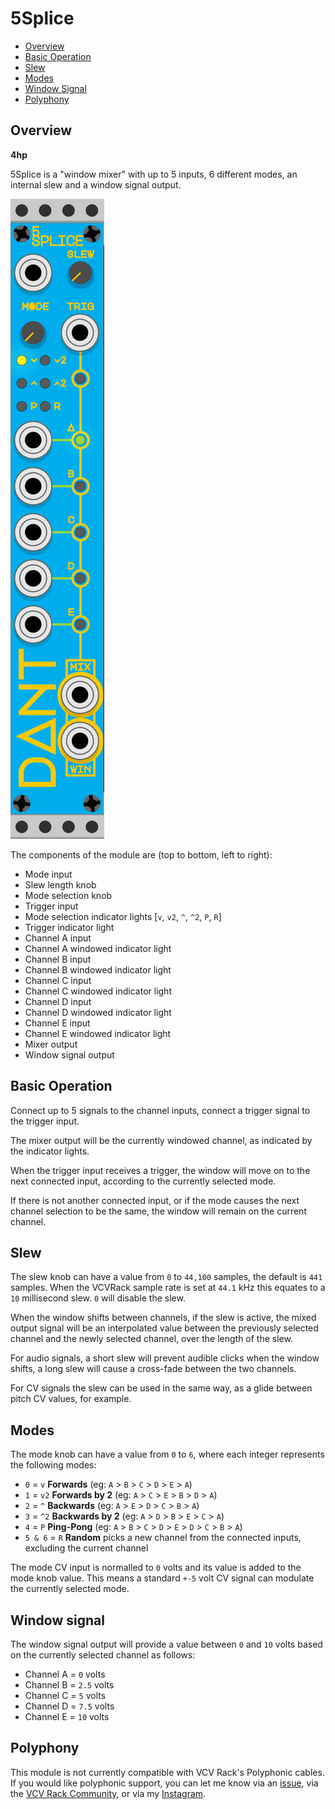 # 5Splice

* [Overview](#overview)
* [Basic Operation](#basic-operation)
* [Slew](#slew)
* [Modes](#modes)
* [Window Signal](#window-signal)
* [Polyphony](#polyphony)

## Overview

**4hp**

5Splice is a "window mixer" with up to 5 inputs, 6 different modes, an internal slew and a window signal output.

![TMNT](img/5splice.png)

The components of the module are (top to bottom, left to right):

* Mode input
* Slew length knob
* Mode selection knob
* Trigger input
* Mode selection indicator lights [`v`, `v2`, `^`, `^2`, `P`, `R`]
* Trigger indicator light
* Channel A input
* Channel A windowed indicator light
* Channel B input
* Channel B windowed indicator light
* Channel C input
* Channel C windowed indicator light
* Channel D input
* Channel D windowed indicator light
* Channel E input
* Channel E windowed indicator light
* Mixer output
* Window signal output

## Basic Operation

Connect up to 5 signals to the channel inputs, connect a trigger signal to the trigger input.

The mixer output will be the currently windowed channel, as indicated by the indicator lights.

When the trigger input receives a trigger, the window will move on to the next connected input, according to the currently selected mode.

If there is not another connected input, or if the mode causes the next channel selection to be the same, the window will remain on the current channel.

## Slew

The slew knob can have a value from `0` to `44,100` samples, the default is `441` samples. When the VCVRack sample rate is set at `44.1` kHz this equates to a `10` millisecond slew. `0` will disable the slew.

When the window shifts between channels, if the slew is active, the mixed output signal will be an interpolated value between the previously selected channel and the newly selected channel, over the length of the slew.

For audio signals, a short slew will prevent audible clicks when the window shifts, a long slew will cause a cross-fade between the two channels.

For CV signals the slew can be used in the same way, as a glide between pitch CV values, for example.

## Modes

The mode knob can have a value from `0` to `6`, where each integer represents the following modes:

* `0` = `v` **Forwards** (eg: `A` > `B` > `C` > `D` > `E` > `A`)
* `1` = `v2` **Forwards by 2** (eg: `A` > `C` > `E` > `B` > `D` > `A`)
* `2` = `^` **Backwards** (eg: `A` > `E` > `D` > `C` > `B` > `A`)
* `3` = `^2` **Backwards by 2** (eg: `A` > `D` > `B` > `E` > `C` > `A`)
* `4` = `P` **Ping-Pong** (eg: `A` > `B` > `C` > `D` > `E` > `D` > `C` > `B` > `A`)
* `5 & 6` = `R` **Random** picks a new channel from the connected inputs, excluding the current channel

The mode CV input is normalled to `0` volts and its value is added to the mode knob value. This means a standard `+-5` volt CV signal can modulate the currently selected mode.

## Window signal

The window signal output will provide a value between `0` and `10` volts based on the currently selected channel as follows:

* Channel A = `0` volts
* Channel B = `2.5` volts
* Channel C = `5` volts
* Channel D = `7.5` volts
* Channel E = `10` volts

## Polyphony

This module is not currently compatible with VCV Rack's Polyphonic cables. If you would like polyphonic support, you can let me know via an [issue](https://github.com/Miff-Real/DanTModules-Manual/issues), via the [VCV Rack Community](https://community.vcvrack.com/t/dantmodules-v1-0-2-update-context-menu-options-for-wavulike-bug-fix-v1-0-3/11885), or via my [Instagram](https://www.instagram.com/dant.synth/).

